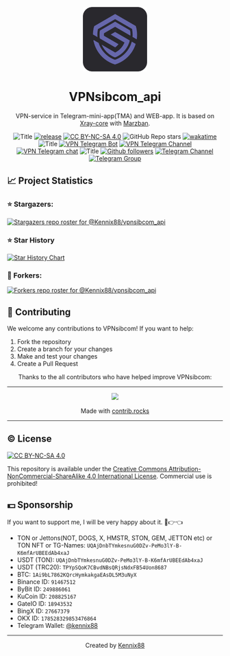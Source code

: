 
<div align="center">

<a href="https://t.me/vpnsibcom_bot" target='_blank'>
    <img src="logo.png" width='150' />
</a>

# VPNsibcom_api
VPN-service in Telegram-mini-app(TMA) and WEB-app. It is based on [Xray-core](https://github.com/XTLS/Xray-core/) with [Marzban](https://github.com/Gozargah/Marzban).

![Title](https://img.shields.io/badge/Repository%3A-blue?style=for-the-badge&color=3C5280)
[![release](https://img.shields.io/github/package-json/v/Kennix88/vpnsibcom_api?style=for-the-badge&color=0891b2&labelColor=1c1917)](https://github.com/Kennix88/vpnsibcom_api/releases)
[![CC BY-NC-SA 4.0][cc-by-nc-sa-shield]][cc-by-nc-sa]
![GitHub Repo stars](https://img.shields.io/github/stars/Kennix88/vpnsibcom_api?style=for-the-badge&color=0891b2&labelColor=1c1917)
[![wakatime](https://wakatime.com/badge/user/9268c051-c861-45cc-b927-3babf56c56d9/project/464fb6a4-17bb-4643-b0aa-da7d1624d691.svg?style=for-the-badge&color=0891b2&logoColor=1c1917)](https://github.com/Kennix88/vpnsibcom_api)
![Title](https://img.shields.io/badge/VPNsibcom%3A-blue?style=for-the-badge&color=3C5280)
[![VPN Telegram Bot](https://img.shields.io/badge/VPN_service-blue?style=for-the-badge&color=0891b2&labelColor=1c1917&logo=telegram&label=Bot)](https://t.me/vpnsibcom_bot)
[![VPN Telegram Channel](https://img.shields.io/endpoint?style=for-the-badge&color=0891b2&labelColor=1c1917&url=https%3A%2F%2Ftg.sumanjay.workers.dev%2Fvpnsibcom&label=Community)](https://t.me/vpnsibcom)
[![VPN Telegram chat](https://img.shields.io/endpoint?label=Chat&style=for-the-badge&color=0891b2&labelColor=1c1917&url=https%3A%2F%2Ftg.sumanjay.workers.dev%2Fvpnsibcom_chat)](https://t.me/vpnsibcom_chat)
![Title](https://img.shields.io/badge/Me%3A-blue?style=for-the-badge&color=3C5280)
[![Github followers](https://img.shields.io/github/followers/Kennix88?logo=github&style=for-the-badge&color=0891b2&labelColor=1c1917)](https://www.github.com/Kennix88)
[![Telegram Channel](https://img.shields.io/endpoint?style=for-the-badge&color=0891b2&labelColor=1c1917&url=https%3A%2F%2Ftg.sumanjay.workers.dev%2Fkennixdev&label=Channel)](https://t.me/KennixDev)
[![Telegram Group](https://img.shields.io/endpoint?label=Group&style=for-the-badge&color=0891b2&labelColor=1c1917&url=https%3A%2F%2Ftg.sumanjay.workers.dev%2FKennixDevGroup)](https://t.me/KennixDevGroup)

</div>

## 📈 Project Statistics

### ⭐ Stargazers:
[![Stargazers repo roster for @Kennix88/vpnsibcom_api](https://reporoster.com/stars/dark/Kennix88/vpnsibcom_api)](https://github.com/Kennix88/vpnsibcom_api/stargazers)
### ⭐ Star History

<a href="https://www.star-history.com/#kennix88/vpnsibcom_api&Date">
 <picture>
   <source media="(prefers-color-scheme: dark)" srcset="https://api.star-history.com/svg?repos=kennix88/vpnsibcom_api&type=Date&theme=dark" />
   <source media="(prefers-color-scheme: light)" srcset="https://api.star-history.com/svg?repos=kennix88/vpnsibcom_api&type=Date" />
   <img alt="Star History Chart" src="https://api.star-history.com/svg?repos=kennix88/vpnsibcom_api&type=Date" />
 </picture>
</a>

### 🍴 Forkers:
[![Forkers repo roster for @Kennix88/vpnsibcom_api](https://reporoster.com/forks/dark/Kennix88/vpnsibcom_api)](https://github.com/Kennix88/vpnsibcom_api/network/members)


## 🤝 Contributing

We welcome any contributions to VPNsibcom! If you want to help:

1. Fork the repository
2. Create a branch for your changes
3. Make and test your changes
4. Create a Pull Request


<div align="center">
Thanks to the all contributors who have helped improve VPNsibcom:

---

<a href="https://github.com/kennix88/vpnsibcom_api/graphs/contributors">
    <img src="https://contrib.rocks/image?repo=kennix88/vpnsibcom_api" />
</a>

Made with <a rel="noopener noreferrer" target="_blank" href="https://contrib.rocks">contrib.rocks</a>

---

</div>

## © License
[![CC BY-NC-SA 4.0][cc-by-nc-sa-image]][cc-by-nc-sa]

This repository is available under the [Creative Commons Attribution-NonCommercial-ShareAlike 4.0 International License](cc-by-nc-sa). Commercial use is prohibited!



## 💵 Sponsorship
If you want to support me, I will be very happy about it. 🥺👉👈

- TON or Jettons(NOT, DOGS, X, HMSTR, STON, GEM, JETTON etc) or TON NFT or TG-Names: `UQAjDnbTYmkesnuG0DZv-PeMo3lY-B-K6mfArUBEEdAb4xaJ`
- USDT (TON): `UQAjDnbTYmkesnuG0DZv-PeMo3lY-B-K6mfArUBEEdAb4xaJ`
- USDT (TRC20): `TPYpSQoK7CBvdNBsQRjsNdxFB54Uon8687`
- BTC: `1Ai9bL7862KQrcHymkakgaEAsDL5M3uNyX`
- Binance ID: `91467512`
- ByBit ID: `249886061`
- KuCoin ID: `208825167`
- GateIO ID: `18943532`
- BingX ID: `27667379`
- OKX ID: `178528329853476864`
- Telegram Wallet: [@kennix88](https://t.me/Kennix88)

[cc-by-nc-sa]: http://creativecommons.org/licenses/by-nc-sa/4.0/
[cc-by-nc-sa-image]: https://licensebuttons.net/l/by-nc-sa/4.0/88x31.png
[cc-by-nc-sa-shield]: https://img.shields.io/badge/License-CC%20BY--NC--SA%204.0-lightgrey.svg?style=for-the-badge&color=0891b2&labelColor=1c1917

---

<div align="center">

Created by [Kennix88](https://github.com/Kennix88)

</div>